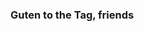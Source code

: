 ### Guten to the Tag, friends

<!--
**ellman121/ellman121** is a ✨ _special_ ✨ repository because its `README.md` (this file) appears on your GitHub profile.

I'm a _Berlin Based_ Developer, Product Owner, Automation Engineer, Foodie, and (most importantly) Gamer.  Thanks to the lovely people at https://github.com/anuraghazra/github-readme-stats, you can find some interesting things below.

https://github-readme-stats.vercel.app/api?username=ellman121&count_private=true&show_icons=true

[![Top Langs](https://github-readme-stats.vercel.app/api/top-langs/?username=ellman121&layout=compact)](https://github.com/anuraghazra/github-readme-stats)
